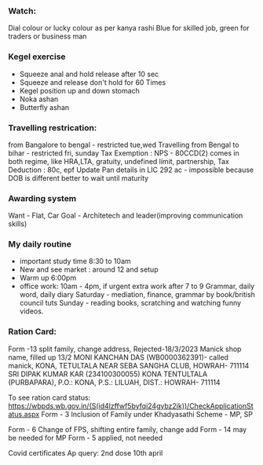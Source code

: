 
### Watch: 
Dial colour or lucky colour as per kanya rashi 
Blue for skilled job, green for traders or business man


### Kegel exercise 
- Squeeze anal and hold release after 10 sec
- Squeeze and release don't hold for 60 Times
- Kegel position up and down stomach 
- Noka ashan
- Butterfly ashan

### Travelling restrication: 
from Bangalore to bengal - restricted tue,wed
Travelling from Bengal to bihar - restricted fri, sunday 
Tax Exemption : NPS - 80CCD(2) comes in both regime, like HRA,LTA, gratuity, undefined limit, partnership, 
Tax Deduction : 80c, epf 
Update Pan details in LIC 292 ac - impossible because DOB is different better to wait until maturity

### Awarding system
Want - Flat, Car
Goal - Architetech and leader(improving communication skills)



### My daily routine 
- important study time 8:30 to 10am
- New and see market : around 12 and setup
- Warm up 6:00pm 
- office work:  10am - 4pm, if urgent extra work after 7 to 9
Grammar, daily word, daily diary
Saturday - mediation, finance, grammar by book/british council tuts
Sunday - reading books, scratching and watching funny videos.  


### Ration Card:
Form -13 split family, change address, Rejected-18/3/2023
Manick shop name, filled up 13/2
MONI KANCHAN DAS (WB0000362391)- called manick, KONA, TETULTALA NEAR SEBA SANGHA CLUB, HOWRAH- 711114
SRI DIPAK KUMAR KAR (234100300055) KONA TENTULTALA (PURBAPARA), P.O.: KONA, P.S.: LILUAH, DIST.: HOWRAH- 711114

To see ration card status: https://wbpds.wb.gov.in/(S(id4lzffwf5byfqi24gybz2ik))/CheckApplicationStatus.aspx
Form - 3 Inclusion of Family under Khadyasathi Scheme - MP, SP

Form - 6 Change of FPS, shifting entire family, change add
Form - 14  may be needed for MP
Form - 5 applied, not needed 



Covid certificates Ap query:  2nd dose 10th april
